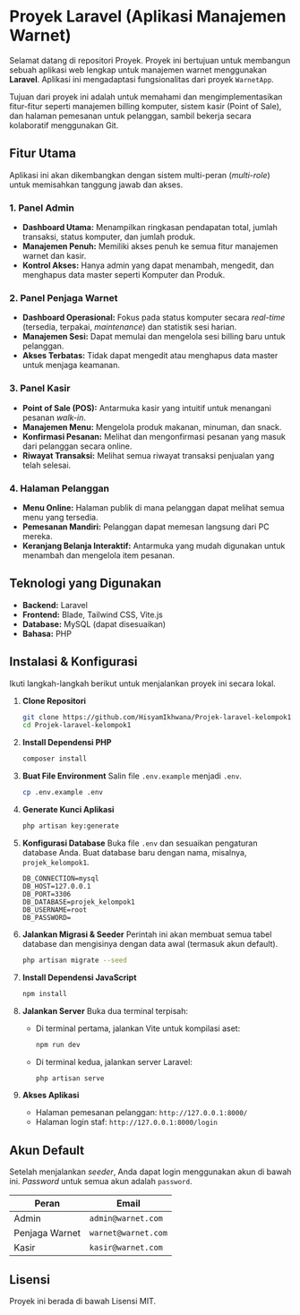 # Proyek Laravel (Aplikasi Manajemen Warnet)

Selamat datang di repositori Proyek. Proyek ini bertujuan untuk membangun sebuah aplikasi web lengkap untuk manajemen warnet menggunakan **Laravel**. Aplikasi ini mengadaptasi fungsionalitas dari proyek `WarnetApp`.

Tujuan dari proyek ini adalah untuk memahami dan mengimplementasikan fitur-fitur seperti manajemen billing komputer, sistem kasir (Point of Sale), dan halaman pemesanan untuk pelanggan, sambil bekerja secara kolaboratif menggunakan Git.

## Fitur Utama

Aplikasi ini akan dikembangkan dengan sistem multi-peran (*multi-role*) untuk memisahkan tanggung jawab dan akses.

### 1. Panel Admin
- **Dashboard Utama:** Menampilkan ringkasan pendapatan total, jumlah transaksi, status komputer, dan jumlah produk.
- **Manajemen Penuh:** Memiliki akses penuh ke semua fitur manajemen warnet dan kasir.
- **Kontrol Akses:** Hanya admin yang dapat menambah, mengedit, dan menghapus data master seperti Komputer dan Produk.

### 2. Panel Penjaga Warnet
- **Dashboard Operasional:** Fokus pada status komputer secara *real-time* (tersedia, terpakai, *maintenance*) dan statistik sesi harian.
- **Manajemen Sesi:** Dapat memulai dan mengelola sesi billing baru untuk pelanggan.
- **Akses Terbatas:** Tidak dapat mengedit atau menghapus data master untuk menjaga keamanan.

### 3. Panel Kasir
- **Point of Sale (POS):** Antarmuka kasir yang intuitif untuk menangani pesanan *walk-in*.
- **Manajemen Menu:** Mengelola produk makanan, minuman, dan snack.
- **Konfirmasi Pesanan:** Melihat dan mengonfirmasi pesanan yang masuk dari pelanggan secara online.
- **Riwayat Transaksi:** Melihat semua riwayat transaksi penjualan yang telah selesai.

### 4. Halaman Pelanggan
- **Menu Online:** Halaman publik di mana pelanggan dapat melihat semua menu yang tersedia.
- **Pemesanan Mandiri:** Pelanggan dapat memesan langsung dari PC mereka.
- **Keranjang Belanja Interaktif:** Antarmuka yang mudah digunakan untuk menambah dan mengelola item pesanan.

## Teknologi yang Digunakan

- **Backend:** Laravel
- **Frontend:** Blade, Tailwind CSS, Vite.js
- **Database:** MySQL (dapat disesuaikan)
- **Bahasa:** PHP

## Instalasi & Konfigurasi

Ikuti langkah-langkah berikut untuk menjalankan proyek ini secara lokal.

1.  **Clone Repositori**
    ```bash
    git clone https://github.com/HisyamIkhwana/Projek-laravel-kelompok1.git
    cd Projek-laravel-kelompok1
    ```

2.  **Install Dependensi PHP**
    ```bash
    composer install
    ```

3.  **Buat File Environment**
    Salin file `.env.example` menjadi `.env`.
    ```bash
    cp .env.example .env
    ```

4.  **Generate Kunci Aplikasi**
    ```bash
    php artisan key:generate
    ```

5.  **Konfigurasi Database**
    Buka file `.env` dan sesuaikan pengaturan database Anda. Buat database baru dengan nama, misalnya, `projek_kelompok1`.
    ```env
    DB_CONNECTION=mysql
    DB_HOST=127.0.0.1
    DB_PORT=3306
    DB_DATABASE=projek_kelompok1
    DB_USERNAME=root
    DB_PASSWORD=
    ```

6.  **Jalankan Migrasi & Seeder**
    Perintah ini akan membuat semua tabel database dan mengisinya dengan data awal (termasuk akun default).
    ```bash
    php artisan migrate --seed
    ```

7.  **Install Dependensi JavaScript**
    ```bash
    npm install
    ```

8.  **Jalankan Server**
    Buka dua terminal terpisah:
    - Di terminal pertama, jalankan Vite untuk kompilasi aset:
      ```bash
      npm run dev
      ```
    - Di terminal kedua, jalankan server Laravel:
      ```bash
      php artisan serve
      ```

9.  **Akses Aplikasi**
    - Halaman pemesanan pelanggan: `http://127.0.0.1:8000/`
    - Halaman login staf: `http://127.0.0.1:8000/login`

## Akun Default

Setelah menjalankan *seeder*, Anda dapat login menggunakan akun di bawah ini. *Password* untuk semua akun adalah `password`.

| Peran            | Email                 |
| ---------------- | --------------------- |
| Admin            | `admin@warnet.com`    |
| Penjaga Warnet   | `warnet@warnet.com`   |
| Kasir            | `kasir@warnet.com`    |

## Lisensi

Proyek ini berada di bawah Lisensi MIT.
